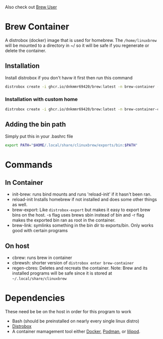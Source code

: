 Also check out [Brew User](https://github.com/dnkmmr69420/brew-user/tree/main)

# Brew Container

A distrobox (docker) image that is used for homebrew. The `/home/linuxbrew` will be mounted to a directory in ~/ so it will be safe if you regenerate or delete the container.

## Installation

Install distrobox if you don't havw it first then run this command

```bash
distrobox create -i ghcr.io/dnkmmr69420/brew:latest -n brew-container -p
```

### Installation with custom home

```bash
distrobox create -i ghcr.io/dnkmmr69420/brew:latest -n brew-container-custom-home -p -H ~/brew-container
```

## Adding the bin path

Simply put this in your .bashrc file

```bash
export PATH="$HOME/.local/share/clinuxbrew/exports/bin:$PATH"
```

# Commands

## In Container

- init-brew: runs bind mounts and runs 'reload-init' if it hasn't been ran.
- reload-init Installs homebrew if not installed and does some other things as well.
- brew-export: Like `distrobox-export` but makes it easy to export brew bins on the host. -s flag uses brews sbin instead of bin and -r flag makes the exported bin ran as root in the container.
- brew-link: symlinks something in the bin dir to exports/bin. Only works good with certain programs

## On host

- cbrew: runs brew in container
- cbrewsh: shorter version of `distrobox enter brew-container`
- regen-cbres: Deletes and recreats the container. Note: Brew and its installed programs will be safe since it is stored at `~/.local/share/clinuxbrew`

# Dependencies

These need be be on the host in order for this program to work

- Bash (should be preinstalled on nearly every single linux distro)
- [Distrobox](https://github.com/89luca89/distrobox)
- A container mamagement tool either [Docker](https://www.docker.com), [Podman](https://podman.io/), or [lilipod](https://github.com/89luca89/lilipod).
